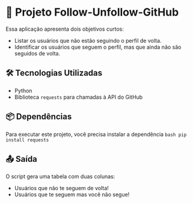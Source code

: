 # 📖 Projeto Follow-Unfollow-GitHub
Essa aplicação apresenta dois objetivos curtos: 
- Listar os usuários que não estão seguindo o perfil de volta.
- Identificar os usuários que seguem o perfil, mas que ainda não são seguidos de volta.

## 🛠️ Tecnologias Utilizadas
- Python
- Biblioteca `requests` para chamadas à API do GitHub

## 📦 Dependências
Para executar este projeto, você precisa instalar a dependência `bash pip install requests`

## 📤 Saída
O script gera uma tabela com duas colunas:
- Usuários que não te seguem de volta!
- Usuários que te seguem mas você não segue!
